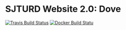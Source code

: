 # SJTURD Website 2.0: Dove
[![Travis Build Status](https://img.shields.io/travis/SJTURD/SJTURD_Website/dev.svg)](https://travis-ci.org/SJTURD/SJTURD_Website)
[![Docker Build Statu](https://img.shields.io/docker/build/SJTURD/SJTURD_Website.svg)](https://hub.docker.com/r/SJTURD/SJTURD_Website)
